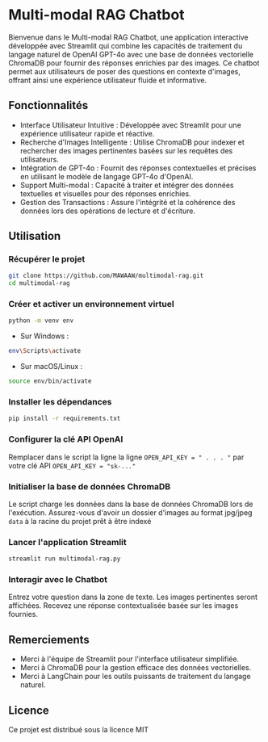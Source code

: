 # Multi-modal RAG Chatbot
Bienvenue dans le Multi-modal RAG Chatbot, une application interactive développée avec Streamlit qui combine les capacités de traitement du langage naturel de OpenAI GPT-4o avec une base de données vectorielle ChromaDB pour fournir des réponses enrichies par des images. Ce chatbot permet aux utilisateurs de poser des questions en contexte d'images, offrant ainsi une expérience utilisateur fluide et informative.

## Fonctionnalités
- Interface Utilisateur Intuitive : Développée avec Streamlit pour une expérience utilisateur rapide et réactive.
- Recherche d'Images Intelligente : Utilise ChromaDB pour indexer et rechercher des images pertinentes basées sur les requêtes des utilisateurs.
- Intégration de GPT-4o : Fournit des réponses contextuelles et précises en utilisant le modèle de langage GPT-4o d'OpenAI.
- Support Multi-modal : Capacité à traiter et intégrer des données textuelles et visuelles pour des réponses enrichies.
- Gestion des Transactions : Assure l'intégrité et la cohérence des données lors des opérations de lecture et d'écriture.

## Utilisation
### Récupérer le projet
```bash
git clone https://github.com/MAWAAW/multimodal-rag.git
cd multimodal-rag
```
### Créer et activer un environnement virtuel
```bash
python -m venv env
```
- Sur Windows :
```bash
env\Scripts\activate
```
- Sur macOS/Linux :
```bash
source env/bin/activate
```

### Installer les dépendances
```bash
pip install -r requirements.txt
```

### Configurer la clé API OpenAI
Remplacer dans le script la ligne la ligne `OPEN_API_KEY = " . . . "` par votre clé API `OPEN_API_KEY = "sk-..."`

### Initialiser la base de données ChromaDB
Le script charge les données dans la base de données ChromaDB lors de l'exécution. Assurez-vous d'avoir un dossier d'images au format jpg/jpeg `data` à la racine du projet prêt à être indexé

### Lancer l'application Streamlit
```bash
streamlit run multimodal-rag.py
```

### Interagir avec le Chatbot
Entrez votre question dans la zone de texte.
Les images pertinentes seront affichées.
Recevez une réponse contextualisée basée sur les images fournies.

## Remerciements
- Merci à l'équipe de Streamlit pour l'interface utilisateur simplifiée.
- Merci à ChromaDB pour la gestion efficace des données vectorielles.
- Merci à LangChain pour les outils puissants de traitement du langage naturel.

## Licence
Ce projet est distribué sous la licence MIT
